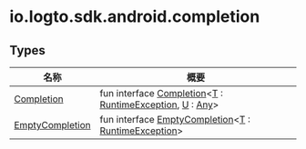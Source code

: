 # io.logto.sdk.android.completion

## Types

| 名称                                          | 概要                                                                                                                                                                                                                                                                                           |
| --------------------------------------------- | ---------------------------------------------------------------------------------------------------------------------------------------------------------------------------------------------------------------------------------------------------------------------------------------------- |
| [Completion](-completion/index.md)            | fun interface [Completion](-completion/index.md)&lt;[T](-completion/index.md) : [RuntimeException](https://developer.android.com/reference/kotlin/java/lang/RuntimeException.html), [U](-completion/index.md) : [Any](https://kotlinlang.org/api/latest/jvm/stdlib/kotlin/-any/index.html)&gt; |
| [EmptyCompletion](-empty-completion/index.md) | fun interface [EmptyCompletion](-empty-completion/index.md)&lt;[T](-empty-completion/index.md) : [RuntimeException](https://developer.android.com/reference/kotlin/java/lang/RuntimeException.html)&gt;                                                                                        |
